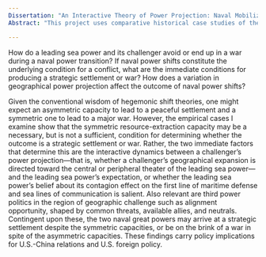 ```yaml
---
Dissertation: "An Interactive Theory of Power Projection: Naval Mobilization, Geographical Expansion, and Alignment Opportunity"
Abstract: "This project uses comparative historical case studies of the two Anglo-French dyads (1856-1870/1882-1904) and the U.S.-Japan dyad (1921-1941) with the ultimate goal of developing a theory to apply to current U.S.-China relations. At root, I argue that the outcome of a naval power transition is contingent upon two conditions: (1) the interactive dynamics of a challenger’s expansion and the leading sea power’s expectation about its contagion effect; and (2) whether alignment opportunity, shaped by third common threats, available allies, and neutrals in the theaters of the power transition, is open or closed. I argue that while bilateral resource-extraction capacities strengthen or erode the underlying condition of security competition, it is the interactive dynamics of geographical power projection that bring a conflict to the fore and determine its outcome."

---
```


How do a leading sea power and its challenger avoid or end up in a war during a naval power transition? If naval power shifts constitute the underlying condition for a conflict, what are the immediate conditions for producing a strategic settlement or war? How does a variation in geographical power projection affect the outcome of naval power shifts? 

Given the conventional wisdom of hegemonic shift theories, one might expect an asymmetric capacity to lead to a peaceful settlement and a symmetric one to lead to a major war. However, the empirical cases I examine show that the symmetric resource-extraction capacity may be a necessary, but is not a sufficient, condition for determining whether the outcome is a strategic settlement or war. Rather, the two immediate factors that determine this are the interactive dynamics between a challenger’s power projection—that is, whether a challenger’s geographical expansion is directed toward the central or peripheral theater of the leading sea power—and the leading sea power’s expectation, or whether the leading sea power’s belief about its contagion effect on the first line of maritime defense and sea lines of communication is salient. Also relevant are third power politics in the region of geographic challenge such as alignment opportunity, shaped by common threats, available allies, and neutrals. Contingent upon these, the two naval great powers may arrive at a strategic settlement despite the symmetric capacities, or be on the brink of a war in spite of the asymmetric capacities. These findings carry policy implications for U.S.-China relations and U.S. foreign policy. 
